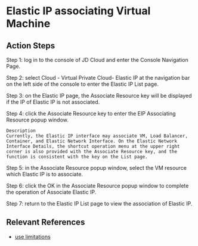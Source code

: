 # Elastic IP associating Virtual Machine

## Action Steps

Step 1: log in to the console of JD Cloud and enter the Console Navigation Page.

Step 2: select Cloud - Virtual Private Cloud- Elastic IP at the navigation bar on the left side of the console to enter the Elastic IP List page.

Step 3: on the Elastic IP page, the Associate Resource key will be displayed if the IP of Elastic IP is not associated.

Step 4: click the Associate Resource key to enter the EIP Associating Resource popup window.

	Description
	Currently, the Elastic IP interface may associate VM, Load Balancer, Container, and Elastic Network Interface. On the Elastic Network Interface Details, the shortcut operation menu at the upper right corner is also provided with the Associate Resource key, and the function is consistent with the key on the List page.

Step 5: in the Associate Resource popup window, select the VM resource which Elastic IP is to associate.

Step 6: click the OK in the Associate Resource popup window to complete the operation of Associate Elastic IP.

Step 7: return to the Elastic IP List page to view the association of Elastic IP.

## Relevant References

- [use limitations](../../Introduction/Restrictions.md)
